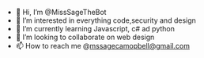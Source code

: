 - 👋 Hi, I’m @MissSageTheBot
- 👀 I’m interested in everything code,security and design
- 🌱 I’m currently learning Javascript, c# ad python
- 💞️ I’m looking to collaborate on web design
- 📫 How to reach me @mssagecamopbell@gmail.com

<!---
MissSageTheBot/MissSageTheBot is a ✨ special ✨ repository because its `README.md` (this file) appears on your GitHub profile.
You can click the Preview link to take a look at your changes.
--->
